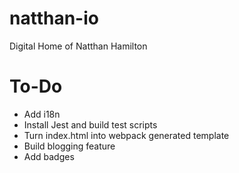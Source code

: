 # natthan-io
Digital Home of Natthan Hamilton

# To-Do
- Add i18n
- Install Jest and build test scripts
- Turn index.html into webpack generated template
- Build blogging feature
- Add badges

